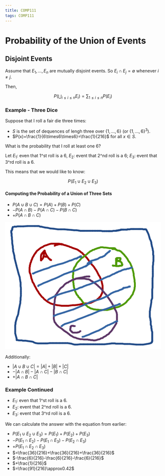 ```yaml
---
title: COMP111
tags: COMP111
---
```

# Probability of the Union of Events
## Disjoint Events

Assume that $E _1,\ldots,E_n$ are mutually disjoint events. So $E_i\cap E_j=\emptyset$ whenever $i\neq j$.

Then,

$$P(\bigcup_{i\leq i \leq n}E_i)=\sum_{1\leq i\leq n}P(E_i)$$

### Example - Three Dice
Suppose that I roll a fair die three times:

* $S$ is the set of dequences of lengh three over $\{1,\ldots,6\}$ (or $\{1,\ldots,6\}^3$).
* $P(x)=\frac{1}{6\times6\times6}=\frac{1}{216}$ for all $x\in S$. 

What is the probability that I roll at least one 6?

Let $E_1$: even that 1^st roll is a 6, $E_2$: event that 2^nd roll is a 6; $E_3$: event that 3^rd roll is a 6.

This means that we would like to know:

$$P(E_1\cup E_2 \cup E_3)$$

#### Computing the Probability of a Union of Three Sets

* $P(A\cup B \cup C)=P(A)+P(B)+P(C)$
* $-P(A\cap B)-P(A\cap C)- P(B\cap C)$
* $+P(A\cap B \cap C)$

![](img/COMP111201118-3.md.3413.png)

Additionally:

* $|A\cup B \cup C| = |A| + |B|+|C|$
* $-|A\cap B|-|A\cap C|-|B\cap C|$
* $+|A\cap B \cap C|$

### Example Continued

* $E_1$: even that 1^st roll is a 6.
* $E_2$: event that 2^nd roll is a 6.
* $E_3$: event that 3^rd roll is a 6.

We can calculate the answer with the equation from earlier:

* $P(E_1\cup E_2 \cup E_3)=P(E_1)+P(E_2)+P(E_3)$
* $-P(E_1\cap E_2)-P(E_1\cap E_3)- P(E_2\cap E_3)$
* $+P(E_1\cap E_2 \cap E_3)$
* $=\frac{36}{216}+\frac{36}{216}+\frac{36}{216}$
* $-\frac{6}{216}-\frac{6}{216}-\frac{6}{216}$
* $+\frac{1}{216}$
* $=\frac{91}{216}\approx0.42$